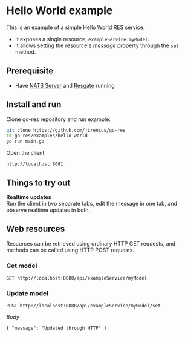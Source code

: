 # Hello World example

This is an example of a simple Hello World RES service.
* It exposes a single resource, `exampleService.myModel`.
* It allows setting the resource's *message* property through the `set` method.

## Prerequisite

* Have [NATS Server](https://nats.io/download/nats-io/gnatsd/) and [Resgate](https://github.com/jirenius/resgate) running

## Install and run

Clone go-res repository and run example:
```bash
git clone https://github.com/jirenius/go-res
cd go-res/examples/hello-world
go run main.go
```

Open the client
```
http://localhost:8081
```

## Things to try out

**Realtime updates**  
Run the client in two separate tabs, edit the message in one tab, and observe realtime updates in both.

## Web resources

Resources can be retrieved using ordinary HTTP GET requests, and methods can be called using HTTP POST requests.

### Get model
```
GET http://localhost:8080/api/exampleService/myModel
```

### Update model
```
POST http://localhost:8080/api/exampleService/myModel/set
```
*Body*  
```
{ "message": "Updated through HTTP" }
```